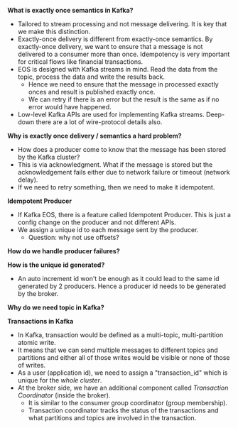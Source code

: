 **What is exactly once semantics in Kafka?**
* Tailored to stream processing and not message delivering. It is key that we make this distinction.
* Exactly-once delivery is different from exactly-once semantics. By exactly-once delivery, we want to ensure that a message is not delivered to a consumer more than once. Idempotency is very important for critical flows like financial transactions.
* EOS is designed with Kafka streams in mind. Read the data from the topic, process the data and write the results back.
    * Hence we need to ensure that the message in processed exactly onces and result is published exactly once.
    * We can retry if there is an error but the result is the same as if no error would have happened.
* Low-level Kafka APIs are used for implementing Kafka streams. Deep-down there are a lot of wire-protocol details also.

**Why is exactly once delivery / semantics a hard problem?**
* How does a producer come to know that the message has been stored by the Kafka cluster? 
* This is via acknowledgment. What if the message is stored but the acknowledgement fails either due to network failure or timeout (network delay).
* If we need to retry something, then we need to make it idempotent.

**Idempotent Producer**
* If Kafka EOS, there is a feature called Idempotent Producer. This is just a config change on the producer and not different APIs.
* We assign a unique id to each message sent by the producer. 
    * Question: why not use offsets?

**How do we handle producer failures?**

**How is the unique id generated?**
* An auto increment id won't be enough as it could lead to the same id generated by 2 producers. Hence a producer id needs to be generated by the broker.

**Why do we need topic in Kafka?**

**Transactions in Kafka**
* In Kafka, transaction would be defined as a multi-topic, multi-partition atomic write.
* It means that we can send multiple messages to different topics and partitions and either all of those writes would be visible or none of those of writes.
* As a user (application id), we need to assign a "transaction_id" which is unique for the *whole cluster*.
* At the broker side, we have an additional component called *Transaction Coordinator* (inside the broker).
    * It is similar to the consumer group coordinator (group membership).
    * Transaction coordinator tracks the status of the transactions and what partitions and topics are involved in the transaction. 